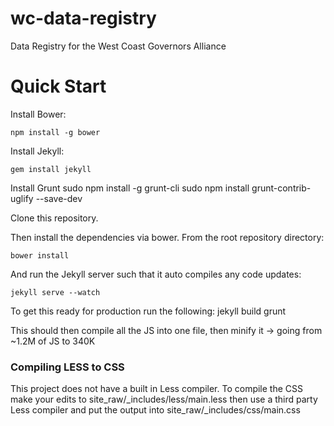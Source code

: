 wc-data-registry
================

Data Registry for the West Coast Governors Alliance

Quick Start
===========
Install Bower:

    npm install -g bower

Install Jekyll:

    gem install jekyll
    
Install Grunt
    sudo npm install -g grunt-cli
    sudo npm install grunt-contrib-uglify --save-dev

Clone this repository. 

Then install the dependencies via bower. From the root repository directory:

    bower install
    
And run the Jekyll server such that it auto compiles any code updates:

    jekyll serve --watch

To get this ready for production run the following:
    jekyll build
    grunt


This should then compile all the JS into one file, then minify it -> going from ~1.2M of JS to 340K

### Compiling LESS to CSS
This project does not have a built in Less compiler. To compile the CSS make your edits to site_raw/_includes/less/main.less then use a third party Less compiler and put the output into site_raw/_includes/css/main.css